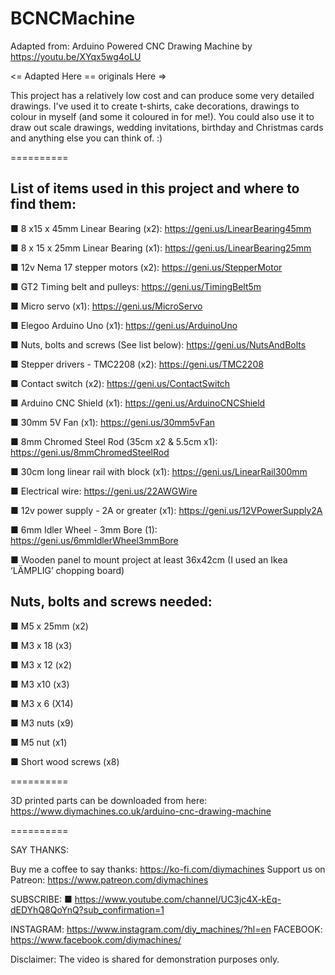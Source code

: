 # BCNCMachine

Adapted from: Arduino Powered CNC Drawing Machine by https://youtu.be/XYqx5wg4oLU

<= Adapted Here == originals Here =>

This project has a relatively low cost and can produce some very detailed drawings. I've used it to create t-shirts, cake decorations, drawings to colour in myself (and some it coloured in for me!). You could also use it to draw out scale drawings, wedding invitations, birthday and Christmas cards and anything else you can think of. :)


==========

## List of items used in this project and where to find them:

■ 8 x15 x 45mm Linear Bearing (x2): https://geni.us/LinearBearing45mm

■ 8 x 15 x 25mm Linear Bearing (x1): https://geni.us/LinearBearing25mm  

■ 12v Nema 17 stepper motors (x2): https://geni.us/StepperMotor

■ GT2 Timing belt and pulleys: https://geni.us/TimingBelt5m

■ Micro servo (x1): https://geni.us/MicroServo

■ Elegoo Arduino Uno (x1): https://geni.us/ArduinoUno

■ Nuts, bolts and screws (See list below): https://geni.us/NutsAndBolts 

■ Stepper drivers - TMC2208 (x2): https://geni.us/TMC2208

■ Contact switch (x2): https://geni.us/ContactSwitch

■ Arduino CNC Shield (x1): https://geni.us/ArduinoCNCShield

■ 30mm 5V Fan (x1): https://geni.us/30mm5vFan

■ 8mm Chromed Steel Rod (35cm x2 & 5.5cm x1): https://geni.us/8mmChromedSteelRod  

■ 30cm long linear rail with block (x1): https://geni.us/LinearRail300mm

■ Electrical wire: https://geni.us/22AWGWire

■ 12v power supply - 2A or greater (x1): https://geni.us/12VPowerSupply2A

■ 6mm Idler Wheel - 3mm Bore (1): https://geni.us/6mmIdlerWheel3mmBore

■ Wooden panel to mount project at least 36x42cm (I used an Ikea ‘LÄMPLIG’ chopping board)

## Nuts, bolts and screws needed:

■ M5 x 25mm (x2)

■ M3 x 18 (x3)

■ M3 x 12 (x2)

■ M3 x10 (x3)

■ M3 x 6 (X14)

■ M3 nuts (x9)

■ M5 nut (x1)

■ Short wood screws (x8)


==========

3D printed parts can be downloaded from here: https://www.diymachines.co.uk/arduino-cnc-drawing-machine

==========

SAY THANKS:

Buy me a coffee to say thanks: https://ko-fi.com/diymachines
Support us on Patreon: https://www.patreon.com/diymachines

SUBSCRIBE: 
■ https://www.youtube.com/channel/UC3jc4X-kEq-dEDYhQ8QoYnQ?sub_confirmation=1

INSTAGRAM: https://www.instagram.com/diy_machines/?hl=en
FACEBOOK: https://www.facebook.com/diymachines/


Disclaimer:
The video is shared for demonstration purposes only.

